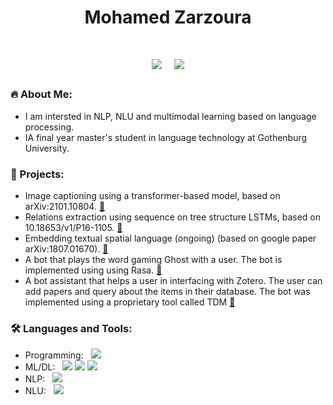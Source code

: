 <h1 align="center">Mohamed Zarzoura<h1>
<div align="center">
  <a href="https://www.linkedin.com/in/mohamedzarzoura/"> <img src="https://img.shields.io/badge/-view%20my%20LinkedIn%20profile-0A66C2?logo=linkedin&style=social"></a> &nbsp;
  <a href="https://orcid.org/0000-0001-6871-8615"> <img src="https://img.shields.io/badge/-view%20my%20ORCID%20profile-A6CE39?logo=ORCID&style=social">
</div></a>

### :fire: About Me:
- I am intersted in NLP, NLU and multimodal learning based on language processing.
- IA final year master's student in language technology at Gothenburg University.

### :briefcase: Projects:
- Image captioning using a transformer-based model, based on arXiv:2101.10804. [:link:](https://github.com/zarzouram/image_captioning_with_transformers)
- Relations extraction using sequence on tree structure LSTMs, based on 10.18653/v1/P16-1105. [:link:](https://github.com/zarzouram/RE_Extraction_tree_and_Seq_LSTM)
- Embedding textual spatial language (ongoing) (based on google paper arXiv:1807.01670). [:link:](https://github.com/zarzouram/aics-project)
- A bot that plays the word gaming Ghost with a user. The bot is implemented using using Rasa. [:link:](https://github.com/zarzouram/Play_Ghost_With_Rasa)
- A bot assistant that helps a user in interfacing with Zotero. The user can add papers and query about the items in their database. The bot was implemented using a proprietary tool called TDM [:link:](https://github.com/zarzouram/DialogueSystems_LT2319/tree/main/zotero_helper)

### :hammer_and_wrench: Languages and Tools:
- Programming: &nbsp; <img src="https://img.shields.io/badge/-Python-3776AB?logo=Python&style=flat&labelColor=white">
- ML/DL: &nbsp; <img src="https://img.shields.io/badge/-PyTorch-EE4C2C?logo=Pytorch&style=flat&labelColor=white"> <img src="https://img.shields.io/badge/-scikit--learn-EE4C2C?logo=scikit-learn&style=flat&labelColor=white">  <img src="https://img.shields.io/badge/-SciPy-8CAAE6?logo=SciPy&style=flat&labelColor=white">
- NLP: &nbsp; <img src="https://img.shields.io/badge/-spaCy-09A3D5?logo=spaCy&style=flat&labelColor=white">
- NLU: &nbsp; <img src="https://img.shields.io/badge/-Rasa-5A17EE?logo=Rasa&style=flat&logoColor=5A17EE&labelColor=white">
